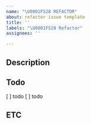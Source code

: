 ```yaml
---
name: "\U0001F528 REFACTOR"
about: refactor issue template
title: ''
labels: "\U0001F528 Refactor"
assignees: ''

---
```


## Description

## Todo
[ ] todo
[ ] todo

## ETC
